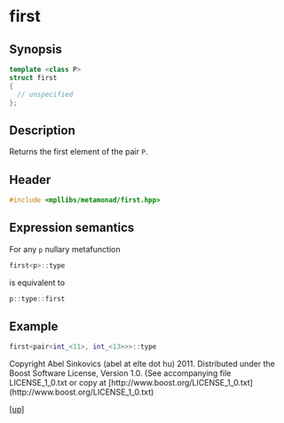 # first

## Synopsis

```cpp
template <class P>
struct first
{
  // unspecified
};
```

## Description

Returns the first element of the pair `P`.

## Header

```cpp
#include <mpllibs/metamonad/first.hpp>
```

## Expression semantics

For any `p` nullary metafunction

```cpp
first<p>::type
```

is equivalent to

```cpp
p::type::first
```

## Example

```cpp
first<pair<int_<11>, int_<13>>>::type
```

<p class="copyright">
Copyright Abel Sinkovics (abel at elte dot hu) 2011.
Distributed under the Boost Software License, Version 1.0.
(See accompanying file LICENSE_1_0.txt or copy at
[http://www.boost.org/LICENSE_1_0.txt](http://www.boost.org/LICENSE_1_0.txt)
</p>

[[up]](reference.html)



